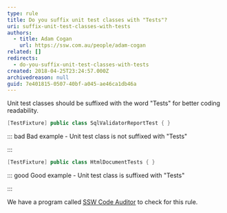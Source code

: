 ```yaml
---
type: rule
title: Do you suffix unit test classes with "Tests"?
uri: suffix-unit-test-classes-with-tests
authors:
  - title: Adam Cogan
    url: https://ssw.com.au/people/adam-cogan
related: []
redirects:
  - do-you-suffix-unit-test-classes-with-tests
created: 2018-04-25T23:24:57.000Z
archivedreason: null
guid: 7e401815-0507-40bf-a045-ae46ca1db46a
---
```

Unit test classes should be suffixed with the word "Tests" for better coding readability.

<!--endintro-->

```csharp
[TestFixture] public class SqlValidatorReportTest { }
```

::: bad
Bad example - Unit test class is not suffixed with "Tests"

:::

```csharp
[TestFixture] public class HtmlDocumentTests { }
```

::: good
Good example - Unit test class is suffixed with "Tests"

:::

We have a program called [SSW Code Auditor](https://www.ssw.com.au/ssw/CodeAuditor/) to check for this rule.

